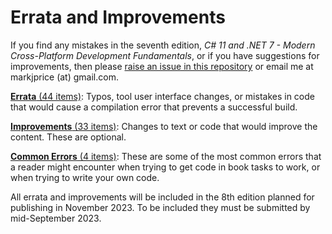 # Errata and Improvements

If you find any mistakes in the seventh edition, *C# 11 and .NET 7 - Modern Cross-Platform Development Fundamentals*, or if you have suggestions for improvements, then please [raise an issue in this repository](https://github.com/markjprice/cs11dotnet7/issues) or email me at markjprice (at) gmail.com.

[**Errata** (44 items)](errata.md): Typos, tool user interface changes, or mistakes in code that would cause a compilation error that prevents a successful build.

[**Improvements** (33 items)](improvements.md): Changes to text or code that would improve the content. These are optional.

[**Common Errors** (4 items)](common-errors.md): These are some of the most common errors that a reader might encounter when trying to get code in book tasks to work, or when trying to write your own code. 

All errata and improvements will be included in the 8th edition planned for publishing in November 2023. To be included they must be submitted by mid-September 2023.
